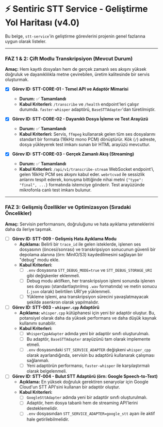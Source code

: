 # ⚡ Sentiric STT Service - Geliştirme Yol Haritası (v4.0)

Bu belge, `stt-service`'in geliştirme görevlerini projenin genel fazlarına uygun olarak listeler.

---

### **FAZ 1 & 2: Çift Modlu Transkripsiyon (Mevcut Durum)**

**Amaç:** Hem kayıtlı dosyaları hem de gerçek zamanlı ses akışını yüksek doğruluk ve dayanıklılıkla metne çevirebilen, üretim kalitesinde bir servis oluşturmak.

-   [x] **Görev ID: STT-CORE-01 - Temel API ve Adaptör Mimarisi**
    -   **Durum:** ✅ **Tamamlandı**
    -   **Kabul Kriterleri:** `/transcribe` ve `/health` endpoint'leri çalışır durumda. `faster-whisper` adaptörü, `BaseSTTAdapter`'dan türetilmiştir.

-   [x] **Görev ID: STT-CORE-02 - Dayanıklı Dosya İşleme ve Test Arayüzü**
    -   **Durum:** ✅ **Tamamlandı**
    -   **Kabul Kriterleri:** Servis, `ffmpeg` kullanarak gelen tüm ses dosyalarını standart bir formata (16kHz mono PCM) dönüştürür. Kök (`/`) adreste, dosya yükleyerek test imkanı sunan bir HTML arayüzü mevcuttur.

-   [x] **Görev ID: STT-CORE-03 - Gerçek Zamanlı Akış (Streaming)**
    -   **Durum:** ✅ **Tamamlandı**
    -   **Kabul Kriterleri:** `/api/v1/transcribe-stream` WebSocket endpoint'i, gelen 16kHz PCM ses akışını kabul eder. `webrtcvad` ile sessizlik anlarını tespit ederek, konuşma bittiğinde nihai metni `{"type": "final", ...}` formatında istemciye gönderir. Test arayüzünde mikrofonla canlı test imkanı bulunur.

---

### **FAZ 3: Gelişmiş Özellikler ve Optimizasyon (Sıradaki Öncelikler)**

**Amaç:** Servisin performansını, doğruluğunu ve hata ayıklama yeteneklerini daha da ileriye taşımak.

-   [ ] **Görev ID: STT-009 - Gelişmiş Hata Ayıklama Modu**
    -   **Açıklama:** Belirli bir `trace_id` ile gelen isteklerde, işlenen ses dosyasının (öncesi/sonrası) ve transkripsiyon sonucunun güvenli bir depolama alanına (örn: MinIO/S3) kaydedilmesini sağlayan bir "debug" modu ekle.
    -   **Kabul Kriterleri:**
        -   [ ] `.env` dosyasına `STT_DEBUG_MODE=true` ve `STT_DEBUG_STORAGE_URI` gibi değişkenler eklenmeli.
        -   [ ] Debug modu aktifken, her transkripsiyon işlemi sonunda işlenen ses dosyası (standartlaştırılmış `.wav` formatında) ve metin sonucu (`.json` olarak) belirtilen URI'ye yüklenmeli.
        -   [ ] Yükleme işlemi, ana transkripsiyon sürecini yavaşlatmayacak şekilde asenkron olarak yapılmalıdır.

-   [ ] **Görev ID: STT-003 - `whisper.cpp` Adaptörü**
    -   **Açıklama:** `whisper.cpp` kütüphanesi için yeni bir adaptör oluştur. Bu, potansiyel olarak daha da yüksek performans ve daha düşük kaynak kullanımı sunabilir.
    -   **Kabul Kriterleri:**
        -   [ ] `WhisperCppAdapter` adında yeni bir adaptör sınıfı oluşturulmalı.
        -   [ ] Bu adaptör, `BaseSTTAdapter` arayüzünü tam olarak implemente etmeli.
        -   [ ] `.env` dosyasındaki `STT_SERVICE_ADAPTER` değişkeni `whisper_cpp` olarak ayarlandığında, servisin bu adaptörü kullanarak çalışması sağlanmalı.
        -   [ ] Yeni adaptörün performansı, `faster-whisper` ile karşılaştırmalı olarak belgelenmeli.

-   [ ] **Görev ID: STT-004 - Bulut STT Adaptörü (örn: Google Speech-to-Text)**
    -   **Açıklama:** En yüksek doğruluk gerektiren senaryolar için Google Cloud'un STT API'sini kullanan bir adaptör oluştur.
    -   **Kabul Kriterleri:**
        -   [ ] `GoogleSttAdapter` adında yeni bir adaptör sınıfı oluşturulmalı.
        -   [ ] Adaptör, hem dosya tabanlı hem de streaming API'lerini desteklemelidir.
        -   [ ] `.env` dosyasından `STT_SERVICE_ADAPTER=google_stt` ayarı ile aktif hale getirilebilmelidir.